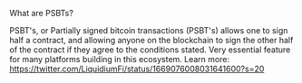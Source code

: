 What are PSBTs?

PSBT's, or Partially signed bitcoin transactions (PSBT's) allows one to sign half a contract, and allowing anyone on the blockchain to sign the other half of the contract if they agree to the conditions stated. Very essential feature for many platforms building in this ecosystem. 
Learn more: https://twitter.com/LiquidiumFi/status/1669076008031641600?s=20